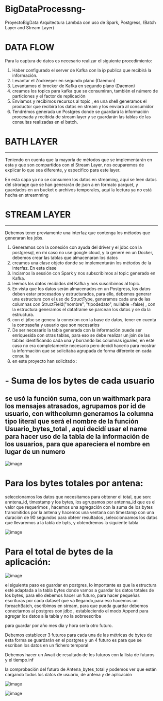 # BigDataProcessng-
ProyectoBigData Arquitectura Lambda con uso de Spark, Postgress, (Batch Layer and Stream Layer)
# DATA FLOW
Para  la captura de datos es necesario realizar el siguiente procedimiento:
1. Haber configurado el server de Kafka con la ip publica que recibirá la información.
2. Levantar el Zookeeper en segundo plano (Daemon)
3. Levantamos el brocker de Kafka en segundo plano (Daemon)
4. creamos los topics para kafka que se consumiran, también el número de particiones y el factor de replicación
5. Enviamos y recibimos recursos al topic , en una shell generamos el productor que recibirá los datos en stream y los enviará al consumidor
6. Tendrémos generada un Postgres donde se guardará la información procesada y recibida de stream layer y se guardarán las tablas de las consultas realizadas en el batch.

# BATH LAYER
--------------
Teniendo en cuenta que la mayoría de métodos que se implementarán en esta y que son compartidos con el Stream Layer, nos ocuparemos de explicar lo que sea diferente, y específico para este layer.

En esta capa ya no se consumen los datos en streaming, aquí se leen datos  del strorage que se han generarán de json a en formato parquet, y guardados en un bucket o archivos temporales, aquí la lectura ya no está hecha en streamming

# STREAM LAYER 
 --------------
 Debemos tener previamente una interfaz que contenga los métodos que generaran los jobs.
 1. Generamos con la conexión con ayuda del driver y el jdbc con la postgresql, en mi caso no use google cloud, y la generé en  un Docker, debemos crear las tablas que almacenaran los datos 
 2. creamos una clase objeto donde se implementarán los métodos de la interfaz. En esta clase 
 3. Inciamos la sessión con Spark y nos subscribimos al topic generado en Kafka.
 4. leemos los datos recibidos del Kafka y nos suscribimos al topic.
 5. En vista que los datos serán almacenados en un Postgress, los datos deben estar procesados y estructurados, para ello, debemos generar una estructura con el uso de StructType, generamos cada una de las columnas con StructField("nombre", "tipodedato", nullable =false) , con la estructura generamos el dataframe se parcean los datos y se da la estructura.
 6. con el jdbc se genera la conexion con  la base de datos, tener en cuenta la contraseña y usuario que son necesarios
 7. De ser necesario la tabla generada con la información puede ser enriquesida con otras tablas, para eso se debe realizar un join de las tablas identificando cada una y borrando las columnas iguales, en este caso no era completamente necesario pero decidí hacerlo para mostrar la información que se solicitaba agrupada de forma diferente en cada consulta 
 8. en este proyecto han solicitado :
#  - Suma de los bytes de cada usuario

se usó  la función suma, con un waithmark para los mensajes atrasados, agrupamos por id de usuario, con withcolumn generamos la columna tipo literal que será el nombre de la función Usuario_bytes_total , aquí decidí usar el name para hacer uso de la tabla de la información de los usuarios, para que apareciera el nombre en lugar de un numero 
  - 
![image](https://user-images.githubusercontent.com/86910759/155903230-3eb444e1-bda2-4c78-b327-6a8db5bd9345.png)

 
# Para los bytes totales por antena:
seleccionamos los datos que necesitamos para obtener el total, que son: anntena_id, timestamp y los bytes, los agrupamos por antenna_id que es el valor que requerimos , hacemos una agregación con la suma de los bytes transmitidos por la antena y  hacemos una ventana con timestamp con una duración de 90 segundos para obtenr resultados ,seleccionoamos los datos que llevaremos a la tabla de byts, y obtendremos la siguiente tabla
 
 ![image](https://user-images.githubusercontent.com/86910759/155903221-ee2190e4-a3d0-4d17-858b-3789e4544744.png)
 
# Para el total de bytes de la aplicación:

![image](https://user-images.githubusercontent.com/86910759/155903265-122c7338-da95-4e7d-a157-39e7d4364960.png)

 
el siguiente paso es guardar en postgres, lo importante es que la estructura esté adaptada a la tabla bytes donde vamos a guardar los datos totales de los bytes, para ello debemos hacer un futuro, para hacer pequeñas escrituras por cada dataset que va llegando,para eso hacemos un foreachBatch, escribimos en stream, para que pueda guardar debemos conectarnos al postgres con jdbc , estableciendo el modo Append para  agregar los datos a la tabla  y no la sobreescriba 


para guardar por año mes día y hora sería otro futuro.  

Debemos establecer 3 futuros para cada una de las métricas de bytes de esta forma se guardarán en el postgres y un 4 futuro es para que se escriban los datos en un fichero temporal

Debemos hacer un Await de resultado de los futuros con la lista de futuros y el tiempo.inf

la comprobación del futuro de Antena_bytes_total y podemos ver que están cargando todos los datos de usuario, de antena y de aplicación

![image](https://user-images.githubusercontent.com/86910759/155903296-d8593d36-310e-4215-af6d-e667198d82af.png)

![image](https://user-images.githubusercontent.com/86910759/155903305-e48b3bc3-1c6f-4edf-acdb-e4dddeea058c.png)


 


